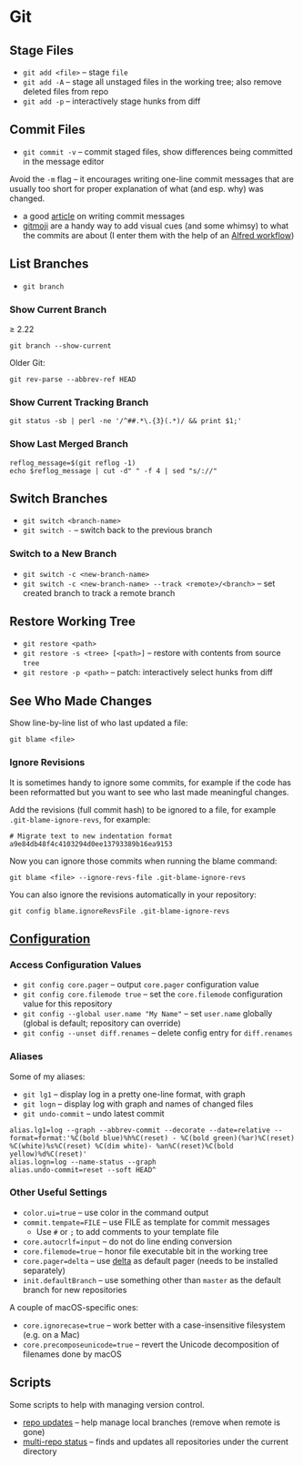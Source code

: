 # Git

## Stage Files

- `git add <file>` – stage `file`
- `git add -A` – stage all unstaged files in the working tree; also remove deleted files from repo
- `git add -p` – interactively stage hunks from diff

## Commit Files

- `git commit -v` – commit staged files, show differences being committed in the message editor

Avoid the `-m` flag – it encourages writing one-line commit messages that are usually too short for proper explanation of what (and esp. why) was changed.

- a good [article](https://chris.beams.io/posts/git-commit/) on writing commit messages
- [gitmoji](https://gitmoji.carloscuesta.me) are a handy way to add visual cues (and some whimsy) to what the commits are about (I enter them with the help of an [Alfred workflow](../apple/mac/alfred/README.md#workflows))

## List Branches

- `git branch`

### Show Current Branch

≥ 2.22

```shellsession
git branch --show-current
```

Older Git:

```shellsession
git rev-parse --abbrev-ref HEAD
```

### Show Current Tracking Branch

```shellsession
git status -sb | perl -ne '/^##.*\.{3}(.*)/ && print $1;'
```

### Show Last Merged Branch

```shellsession
reflog_message=$(git reflog -1)
echo $reflog_message | cut -d" " -f 4 | sed "s/://"
```

## Switch Branches

- `git switch <branch-name>`
- `git switch -` – switch back to the previous branch

### Switch to a New Branch

- `git switch -c <new-branch-name>`
- `git switch -c <new-branch-name> --track <remote>/<branch>` – set created branch to track a remote branch

## Restore Working Tree

- `git restore <path>`
- `git restore -s <tree> [<path>]` – restore with contents from source `tree`
- `git restore -p <path>` – patch: interactively select hunks from diff

## See Who Made Changes

Show line-by-line list of who last updated a file:

```shellsession
git blame <file>
```

### Ignore Revisions

It is sometimes handy to ignore some commits, for example if the code has been reformatted but you want to see who last made meaningful changes.

Add the revisions (full commit hash) to be ignored to a file, for example `.git-blame-ignore-revs`, for example:

```text
# Migrate text to new indentation format
a9e84db48f4c4103294d0ee13793389b16ea9153
```

Now you can ignore those commits when running the blame command:

```shellsession
git blame <file> --ignore-revs-file .git-blame-ignore-revs
```

You can also ignore the revisions automatically in your repository:

```shellsession
git config blame.ignoreRevsFile .git-blame-ignore-revs
```

## [Configuration](https://git-scm.com/docs/git-config)

### Access Configuration Values

- `git config core.pager` – output `core.pager` configuration value
- `git config core.filemode true` – set the `core.filemode` configuration value for this repository
- `git config --global user.name "My Name"` – set `user.name` globally (global is default; repository can override)
- `git config --unset diff.renames` – delete config entry for `diff.renames`

### Aliases

Some of my aliases:

- `git lg1` – display log in a pretty one-line format, with graph
- `git logn` – display log with graph and names of changed files
- `git undo-commit` – undo latest commit

```etc
alias.lg1=log --graph --abbrev-commit --decorate --date=relative --format=format:'%C(bold blue)%h%C(reset) - %C(bold green)(%ar)%C(reset) %C(white)%s%C(reset) %C(dim white)- %an%C(reset)%C(bold yellow)%d%C(reset)'
alias.logn=log --name-status --graph
alias.undo-commit=reset --soft HEAD^
```

### Other Useful Settings

- `color.ui=true` – use color in the command output
- `commit.tempate=FILE` – use FILE as template for commit messages
  - Use `#` or `;` to add comments to your template file
- `core.autocrlf=input` – do not do line ending conversion
- `core.filemode=true` – honor file executable bit in the working tree
- `core.pager=delta` – use [delta](https://github.com/dandavison/delta) as default pager (needs to be installed separately)
- `init.defaultBranch` – use something other than `master` as the default branch for new repositories

A couple of macOS-specific ones:

- `core.ignorecase=true` – work better with a case-insensitive filesystem (e.g. on a Mac)
- `core.precomposeunicode=true` – revert the Unicode decomposition of filenames done by macOS

## Scripts

Some scripts to help with managing version control.

- [repo updates](https://github.com/teroyks/git-helpers) – help manage local branches (remove when remote is gone)
- [multi-repo status](https://github.com/teroyks/gitmstatus) – finds and updates all repositories under the current directory
